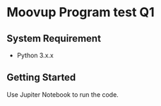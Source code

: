 # Moovup Program test Q1


## System Requirement
- Python 3.x.x

## Getting Started
Use Jupiter Notebook to run the code.